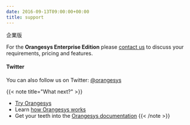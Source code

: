 ```yaml
---
date: 2016-09-13T09:00:00+00:00
title: support   
---
```

企業版

For the **Orangesys Enterprise Edition** please [contact us](mailto:info@orangesys.io) to discuss your requirements, pricing and features.

#### Twitter
You can also follow us on Twitter: [@orangesys](https://twitter.com/orangesys)

{{< note title="What next?" >}}
* [Try Orangesys](/app)
* Learn [how Orangesys works](/documentation/how-orangesys-works/architecture-and-components)
* Get your teeth into the [Orangesys documentation](/documentation/using-grafana/artifacts)
{{< /note >}}
